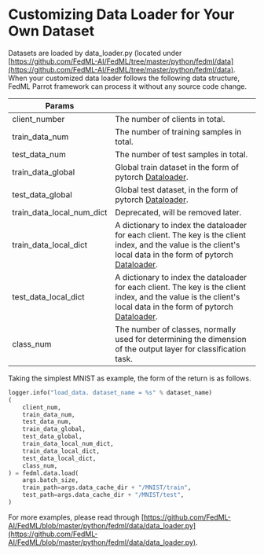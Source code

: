 
# Customizing Data Loader for Your Own Dataset

Datasets are loaded by data_loader.py (located under [https://github.com/FedML-AI/FedML/tree/master/python/fedml/data](https://github.com/FedML-AI/FedML/tree/master/python/fedml/data). When your customized data loader follows the following data structure, FedML Parrot framework can process it without any source code change.

|__Params__ | |
|-|-|
| client_number | The number of clients in total. |
| train_data_num | The number of training samples in total. |
| test_data_num | The number of test samples in total. |
| train_data_global | Global train dataset in the form of pytorch [Dataloader](https://pytorch.org/docs/stable/data.html).|
| test_data_global | Global test dataset, in the form of pytorch [Dataloader](https://pytorch.org/docs/stable/data.html).|
| train_data_local_num_dict | Deprecated, will be removed later.  |
| train_data_local_dict | A dictionary to index the dataloader for each client. The key is the client index, and the value is the client's local data in the form of pytorch [Dataloader](https://pytorch.org/docs/stable/data.html). |
| test_data_local_dict | A dictionary to index the dataloader for each client. The key is the client index, and the value is the client's local data in the form of pytorch [Dataloader](https://pytorch.org/docs/stable/data.html). |
| class_num | The number of classes, normally used for determining the dimension of the output layer for classification task. |

Taking the simplest MNIST as example, the form of the return is as follows.

```python
logger.info("load_data. dataset_name = %s" % dataset_name)
(
    client_num,
    train_data_num,
    test_data_num,
    train_data_global,
    test_data_global,
    train_data_local_num_dict,
    train_data_local_dict,
    test_data_local_dict,
    class_num,
) = fedml.data.load(
    args.batch_size,
    train_path=args.data_cache_dir + "/MNIST/train",
    test_path=args.data_cache_dir + "/MNIST/test",
)
```

For more examples, please read through [https://github.com/FedML-AI/FedML/blob/master/python/fedml/data/data_loader.py](https://github.com/FedML-AI/FedML/blob/master/python/fedml/data/data_loader.py).

